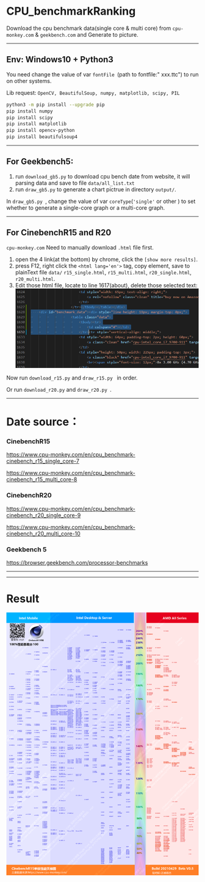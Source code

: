 # CPU_benchmarkRanking

Download the cpu benchmark data(single core & multi core) from `cpu-monkey.com` & `geekbench.com` and Generate to picture.

---
## Env: Windows10 + Python3

You need change the value of var `fontFile `(path to fontfile:" xxx.ttc") to run on other systems.

Lib request: ` OpenCV, BeautifulSoup, numpy, matplotlib, scipy, PIL ` 

``` sh
python3 -m pip install --upgrade pip
pip install numpy
pip install scipy
pip install matplotlib
pip install opencv-python
pip install beautifulsoup4
```
___
## For Geekbench5:
1. run `download_gb5.py` to download cpu bench date from website, it will parsing data and save to file `data/all_list.txt`
3. run `draw_gb5.py` to generate a chart pictrue in directory `output/`.

In `draw_gb5.py `, change the value of var `coreType`(`'single'` or other ) to set whether to generate a single-core graph or a multi-core graph.
___
## For CinebenchR15 and R20

`cpu-monkey.com` Need to manually download `.html` file first.

1. open the 4 link(at the bottom) by chrome, click the `[show more results]`.
2. press F12, right click the `<html lang='en'>` tag, copy element, save to plainText file `data/` `r15_single.html`, `r15_multi.html`, `r20_single.html`, `r20_multi.html`.
3. Edit those html file, locate to line 1617(about), delete those selected text: ![](pic/p1.png)


Now run `download_r15.py` and `draw_r15.py ` in order.

Or run `download_r20.py` and `draw_r20.py `.


---
# Date source：

### CinebenchR15
https://www.cpu-monkey.com/en/cpu_benchmark-cinebench_r15_single_core-7

https://www.cpu-monkey.com/en/cpu_benchmark-cinebench_r15_multi_core-8

### CinebenchR20
https://www.cpu-monkey.com/en/cpu_benchmark-cinebench_r20_single_core-9

https://www.cpu-monkey.com/en/cpu_benchmark-cinebench_r20_multi_core-10

### Geekbench 5
https://browser.geekbench.com/processor-benchmarks

---
---
# Result

![](pic/r15_single_v.8.png)